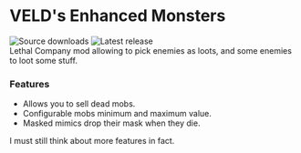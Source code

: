# VELD's Enhanced Monsters
![Source downloads](https://img.shields.io/github/downloads/veld-dev/LootableMonsters/total) ![Latest release](https://img.shields.io/github/v/release/veld-dev/LootableMonsters)   
Lethal Company mod allowing to pick enemies as loots, and some enemies to loot some stuff.

### Features
- Allows you to sell dead mobs.
- Configurable mobs minimum and maximum value.
- Masked mimics drop their mask when they die.

I must still think about more features in fact.
